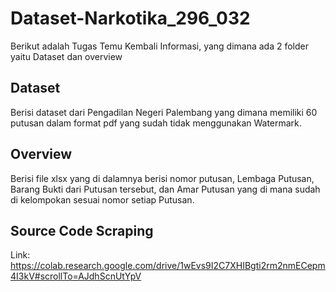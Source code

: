 # Dataset-Narkotika_296_032

Berikut adalah Tugas Temu Kembali Informasi, yang dimana ada 2 folder yaitu Dataset dan overview

## Dataset
Berisi dataset dari Pengadilan Negeri Palembang yang dimana memiliki 60 putusan dalam format pdf yang sudah tidak menggunakan Watermark.

## Overview
Berisi file xlsx yang di dalamnya berisi nomor putusan, Lembaga Putusan, Barang Bukti dari Putusan tersebut, dan Amar Putusan yang di mana sudah di kelompokan sesuai nomor setiap Putusan.

## Source Code Scraping 
Link:
https://colab.research.google.com/drive/1wEvs9I2C7XHIBgti2rm2nmECepm4I3kV#scrollTo=AJdhScnUtYpV
